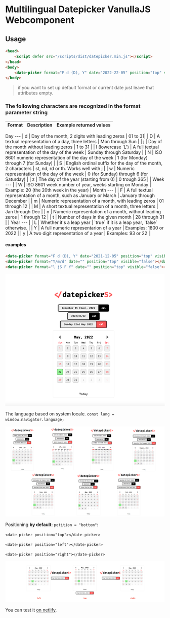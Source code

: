 # Multilingual Datepicker VanullaJS Webcomponent

## Usage

```html
<head>
    <script defer src="/scripts/dist/datepicker.min.js"></script>
</head>
<body>
    <date-picker format="F d (D), Y" date="2022-22-05" position="top" visible="false"></date-picker>
</body>
```

> if you want to set up default format or current date just leave that attributes empty.

### The following characters are recognized in the format parameter string

| Format | Description| Example returned values |
|--|--|--|
<tr><td colspan="3"> Day --- </td></tr>
| d | Day of the month, 2 digits with leading zeros | 01 to 31|
| D | A textual representation of a day, three letters | Mon through Sun |
| j | Day of the month without leading zeros | 1 to 31 |
| l (lowercase 'L') | A full textual representation of the day of the week | Sunday through Saturday |
| N | ISO 8601 numeric representation of the day of the week | 1 (for Monday) through 7 (for Sunday) |
| S | English ordinal suffix for the day of the month, 2 characters | st, nd, rd or th. Works well with j |
| w | Numeric representation of the day of the week | 0 (for Sunday) through 6 (for Saturday) |
| z | The day of the year (starting from 0) | 0 trough 365 |
| Week --- |
| W | ISO 8601 week number of year, weeks starting on Monday | Example: 20 (the 20th week in the year)
| Month --- |
| F | A full textual representation of a month, such as January or March | January through December |
| m | Numeric representation of a month, with leading zeros | 01 through 12 |
| M | A short textual representation of a month, three letters | Jan through Dec |
| n | Numeric representation of a month, without leading zeros | 1 through 12 |
| t | Number of days in the given month | 28 through 31 |
| Year --- |
| L | Whether it's a leap year | `true` if it is a leap year, `false` otherwise. |
| Y | A full numeric representarion of a year | Examples: 1800 or 2022 |
| y | A two digit representation of a year | Examples: 93 or 22 |

#### examples

```html
<date-picker format="F d (D), Y" date="2021-12-05" position="top" visible="false"></date-picker>
<date-picker format="Y/m/d" date="" position="top" visible="false"></date-picker>
<date-picker format="l jS F Y" date="" position="top" visible="false"></date-picker>
```

![screenshot](/example/Screenshot%202022-05-22%20at%2010.57.29%20PM.png)

The language based on system locale.
`const lang = window.navigator.language;`

![screenshot](/example/Screenshot%202022-05-22%20at%2011.14.52%20PM.png)

Positioning __by default__: `potition = "bottom"`:

`<date-picker position="top"></date-picker>`

`<date-picker position="left"></date-picker>`

`<date-picker position="right"></date-picker>`

![screenshot](/example/Screenshot%202022-05-23%20at%2011.45.54%20PM.png)

You can test it [on netlify](https://nsdatepicker.netlify.app).
